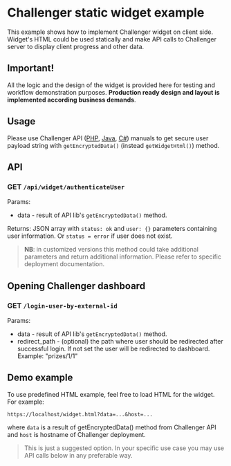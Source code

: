 # Challenger static widget example
This example shows how to implement Challenger widget on client side. Widget's HTML could be used statically and make API calls to Challenger server to display client progress and other data.

## Important!
All the logic and the design of the widget is provided here for testing and workflow demonstration purposes. **Production ready design and layout is implemented according business demands**.

## Usage
Please use Challenger API ([PHP](https://github.com/challenger-platform/challenger-api-client-php#performance-widgets), [Java](https://github.com/challenger-platform/challenger-api-client-java#performance-widgets), [C#](https://github.com/challenger-platform/challenger-api-client-csharp#performance-widgets)) manuals to get secure user payload string with `getEncryptedData()` (instead `getWidgetHtml()`) method.

## API
### GET `/api/widget/authenticateUser`
Params:
* data - result of API lib's `getEncryptedData()` method.

Returns: JSON array with `status: ok` and `user: {}` parameters containing user information. Or `status = error` if user does not exist.

> **NB**: in customized versions this method could take additional parameters and return additional information. Please refer to specific deployment documentation.

## Opening Challenger dashboard
### GET `/login-user-by-external-id`
Params:
* data - result of API lib's `getEncryptedData()` method.
* redirect_path - (optional) the path where user should be redirected after successful login. If not set the user will be redirected to dashboard. Example: "prizes/1/1"

## Demo example

To use predefined HTML example, feel free to load HTML for the widget. For example:
```
https://localhost/widget.html?data=...&host=...
```

where `data` is a result of getEncryptedData() method from Challenger API and `host` is hostname of Challenger deployment.

> This is just a suggested option. In your specific use case you may use API calls below in any preferable way.
